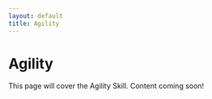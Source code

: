 ```yaml
---
layout: default
title: Agility
---
```


<h1>Agility</h1>
<p>This page will cover the Agility Skill. Content coming soon!</p>
